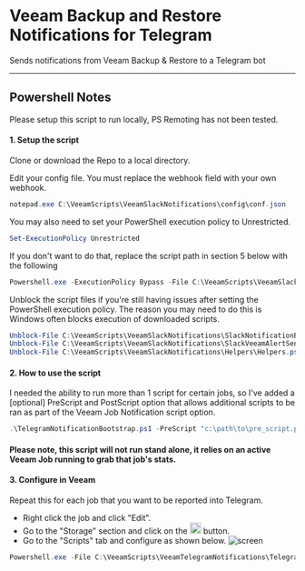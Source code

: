 # Veeam Backup and Restore Notifications for Telegram

Sends notifications from Veeam Backup & Restore to a Telegram bot

---

## Powershell Notes

Please setup this script to run locally, PS Remoting has not been tested.

#### 1. Setup the script

Clone or download the Repo to a local directory. 

Edit your config file. You must replace the webhook field with your own webhook.
 ```PowerShell
notepad.exe C:\VeeamScripts\VeeamSlackNotifications\config\conf.json
```
You may also need to set your PowerShell execution policy to Unrestricted.
```PowerShell
Set-ExecutionPolicy Unrestricted
```
If you don't want to do that, replace the script path in section 5 below with the following
```PowerShell
Powershell.exe -ExecutionPolicy Bypass -File C:\VeeamScripts\VeeamSlackNotifications\SlackNotificationBootstrap.ps1
```
Unblock the script files  if you're still having issues after setting the PowerShell execution policy. The reason you may need to do this is Windows often blocks execution of downloaded scripts.
```PowerShell
Unblock-File C:\VeeamScripts\VeeamSlackNotifications\SlackNotificationBootstrap.ps1
Unblock-File C:\VeeamScripts\VeeamSlackNotifications\SlackVeeamAlertSender.ps1
Unblock-File C:\VeeamScripts\VeeamSlackNotifications\Helpers\Helpers.psm1
```
#### 2. How to use the script

I needed the ability to run more than 1 script for certain jobs, so I've added a [optional] PreScript and PostScript option that allows additional scripts to be ran as part of the Veeam Job Notification script option.

```PowerShell
.\TelegramNotificationBootstrap.ps1 -PreScript "c:\path\to\pre_script.ps1" -PostScript "c:\path\to\post_script.ps1"
```

#### Please note, this script will not run stand alone, it relies on an active Veeam Job running to grab that job's stats.

#### 3. Configure in Veeam
Repeat this for each job that you want to be reported into Telegram.
* Right click the job and click "Edit".
* Go to the "Storage" section and click on the <img src="asset/img/screens/sh-3.png" height="20"> button.
* Go to the "Scripts" tab and configure as shown below.
![screen](asset/img/screens/sh-1.png)

```PowerShell
Powershell.exe -File C:\VeeamScripts\VeeamTelegramNotifications\TelegramNotificationBootstrap.ps1 -PostScript "c:\path\to\post_script.ps1"
```

